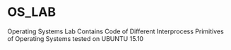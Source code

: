 # OS_LAB
Operating Systems Lab
Contains Code of Different Interprocess Primitives of Operating Systems tested on UBUNTU 15.10 
